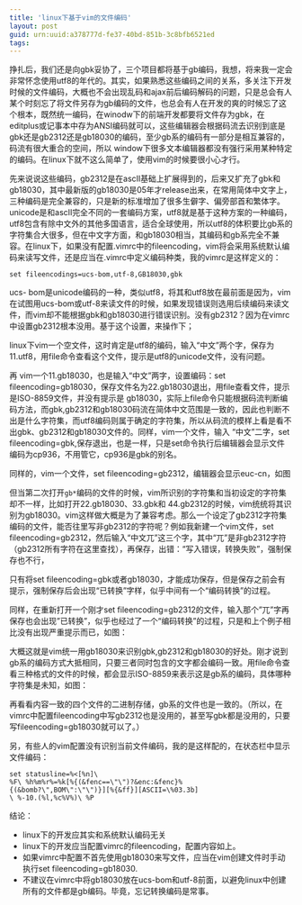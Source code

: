 ```yaml
---
title: 'linux下基于vim的文件编码'
layout: post
guid: urn:uuid:a378777d-fe37-40bd-851b-3c8bfb6521ed
tags:
---
```


挣扎后，我们还是向gbk妥协了，三个项目都将基于gb编码，我想，将来我一定会非常怀念使用utf8的年代的。其实，如果熟悉这些编码之间的关系，多关注下开发时候的文件编码，大概也不会出现乱码和ajax前后编码解码的问题，只是总会有人某个时刻忘了将文件另存为gb编码的文件，也总会有人在开发的爽的时候忘了这个根本，既然统一编码，在winodw下的前端开发都要将文件存为gbk，在editplus或记事本中存为ANSI编码就可以，这些编辑器会根据码流去识别到底是gbk还是gb2312还是gb18030的编码，至少gb系的编码有一部分是相互兼容的，码流有很大重合的空间，所以 window下很多文本编辑器都没有强行采用某种特定的编码。在linux下就不这么简单了，使用vim的时候要很小心才行。

先来说说这些编码，gb2312是在ascII基础上扩展得到的，后来又扩充了gbk和gb18030，其中最新版的gb18030是05年才release出来，在常用简体中文字上，三种编码是完全兼容的，只是新的标准增加了很多生僻字、偏旁部首和繁体字。unicode是和ascII完全不同的一套编码方案，utf8就是基于这种方案的一种编码，utf8包含有除中文外的其他多国语言，适合全球使用，所以utf8的体积要比gb系的字符集合大很多，但在中文字方面，和gb18030相当，其编码和gb系完全不兼容。在linux下，如果没有配置.vimrc中的fileencoding，vim将会采用系统默认编码来读写文件，还是应当在.vimrc中定义编码种类，我的vimrc是这样定义的：

	set fileencodings=ucs-bom,utf-8,GB18030,gbk

ucs- bom是unicode编码的一种，类似utf8，将其和utf8放在最前面是因为，vim在试图用ucs-bom或utf-8来读文件的时候，如果发现错误则选用后续编码来读文件，而vim却不能根据gbk和gb18030进行错误识别。没有gb2312？因为在vimrc中设置gb2312根本没用。基于这个设置，来操作下；

linux下vim一个空文件，这时肯定是utf8的编码，输入“中文”两个字，保存为11.utf8，用file命令查看这个文件，提示是utf8的unicode文件，没有问题。

再 vim一个11.gb18030，也是输入“中文”两字，设置编码：set fileencoding=gb18030，保存文件名为22.gb18030退出，用file查看文件，提示是ISO-8859文件，并没有提示是 gb18030，实际上file命令只能根据码流判断编码方法，而gbk,gb2312和gb18030码流在简体中文范围是一致的，因此也判断不出是什么字符集，而utf8编码则属于确定的字符集，所以从码流的模样上看是看不出gbk、gb2312和gb18030文件的。同样，vim一个文件，输入 “中文”二字，set fileencoding=gbk,保存退出，也是一样，只是set命令执行后编辑器会显示文件编码为cp936，不用管它，cp936是gbk的别名。

同样的，vim一个文件，set fileencoding=gb2312，编辑器会显示euc-cn，如图

但当第二次打开`gb*`编码的文件的时候，vim所识别的字符集和当初设定的字符集却不一样，比如打开22.gb18030、33.gbk和 44.gb2312的时候，vim统统将其识别为gb18030。vim这样做大概是为了兼容考虑。那么一个设定了gb2312字符集编码的文件，能否往里写非gb2312的字符呢？例如我新建一个vim文件，set fileencoding=gb2312，然后输入“中文兀”这三个字，其中“兀”是非gb2312字符（gb2312所有字符在这里查找），再保存，出错：“写入错误，转换失败”，强制保存也不行，

只有将set fileencoding=gbk或者gb18030，才能成功保存，但是保存之前会有提示，强制保存后会出现“已转换”字样，似乎中间有一个“编码转换”的过程。

同样，在重新打开一个刚才set fileencoding=gb2312的文件，输入那个”兀”字再保存也会出现”已转换”，似乎也经过了一个“编码转换”的过程，只是和上个例子相比没有出现严重提示而已，如图：

大概这就是vim统一用gb18030来识别gbk,gb2312和gb18030的好处。刚才说到gb系的编码方式大抵相同，只要三者同时包含的文字都会编码一致。用file命令查看三种格式的文件的时候，都会显示ISO-8859来表示这是gb系的编码，具体哪种字符集是未知，如图：

再看看内容一致的四个文件的二进制存储，gb系的文件也是一致的。（所以，在vimrc中配置fileencoding中写gb2312也是没用的，甚至写gbk都是没用的，只要写fileencoding=gb18030就可以了。）

另，有些人的vim配置没有识别当前文件编码，我的是这样配的，在状态栏中显示文件编码：

	set statusline=%<[%n]\
	%F\ %h%m%r%=%k[%{(&fenc==\"\")?&enc:&fenc}%
	{(&bomb?\",BOM\":\"\")}][%{&ff}][ASCII=\%03.3b]
	\ %-10.(%l,%c%V%)\ %P

结论：

- linux下的开发应其实和系统默认编码无关
- linux下的开发应当配置vimrc的fileencoding，配置内容如上。
- 如果vimrc中配置不首先使用gb18030来写文件，应当在vim创建文件时手动执行set fileencoding=gb18030.
- 不建议在vimrc中将gb18030放在ucs-bom和utf-8前面，以避免linux中创建所有的文件都是gb编码。毕竟，忘记转换编码是常事。
